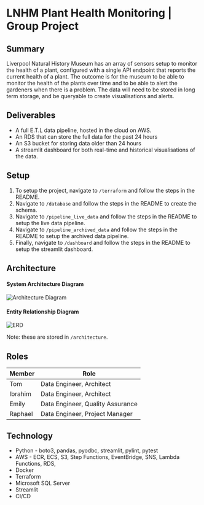 # LNHM Plant Health Monitoring | Group Project

## Summary

Liverpool Natural History Museum has an array of sensors setup to monitor the health of a plant, configured with a single API endpoint that reports the current health of a plant.
The outcome is for the museum to be able to monitor the health of the plants over time and to be able to alert the gardeners when there is a problem.
The data will need to be stored in long term storage, and be queryable to create visualisations and alerts.

## Deliverables

- A full E.T.L data pipeline, hosted in the cloud on AWS.
- An RDS that can store the full data for the past 24 hours
- An S3 bucket for storing data older than 24 hours
- A streamlit dashboard for both real-time and historical visualisations of the data.

## Setup

1) To setup the project, navigate to `/terraform` and follow the steps in the README.
2) Navigate to `/database` and follow the steps in the README to create the schema.
3) Navigate to `/pipeline_live_data` and follow the steps in the README to setup the live data pipeline.
4) Navigate to `/pipeline_archived_data` and follow the steps in the README to setup the archived data pipeline.
5) Finally, navigate to `/dashboard` and follow the steps in the README to setup the streamlit dashboard.

## Architecture 

#### System Architecture Diagram
![Architecture Diagram](https://raw.githubusercontent.com/rafsandwich/Group-Project-Advanced-Data-Week-1/main/architecture/Architecture_Diagram.png)

#### Entity Relationship Diagram
![ERD](https://raw.githubusercontent.com/rafsandwich/Group-Project-Advanced-Data-Week-1/refs/heads/main/architecture/ERD_Diagram.png)

Note: these are stored in `/architecture`.
  
## Roles

| Member    | Role                            |
|-----------|---------------------------------|
| Tom       | Data Engineer, Architect        |
| Ibrahim   | Data Engineer, Architect        |
| Emily     | Data Engineer, Quality Assurance|
| Raphael   | Data Engineer, Project Manager  |

## Technology

- Python - boto3, pandas, pyodbc, streamlit, pylint, pytest
- AWS - ECR, ECS, S3, Step Functions, EventBridge, SNS, Lambda Functions, RDS,
- Docker
- Terraform
- Microsoft SQL Server
- Streamlit
- CI/CD
